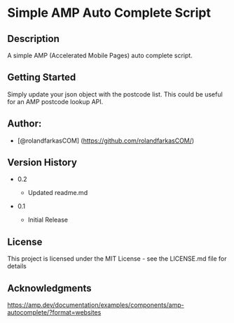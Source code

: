 # Simple AMP Auto Complete Script

## Description

A simple AMP (Accelerated Mobile Pages) auto complete script.

## Getting Started

Simply update your json object with the postcode list. This could be useful for an AMP postcode lookup API.

## Author:

* [@rolandfarkasCOM] (https://github.com/rolandfarkasCOM/)  

## Version History

* 0.2
    * Updated readme.md

* 0.1
    * Initial Release

## License

This project is licensed under the MIT License - see the LICENSE.md file for details

## Acknowledgments
https://amp.dev/documentation/examples/components/amp-autocomplete/?format=websites
